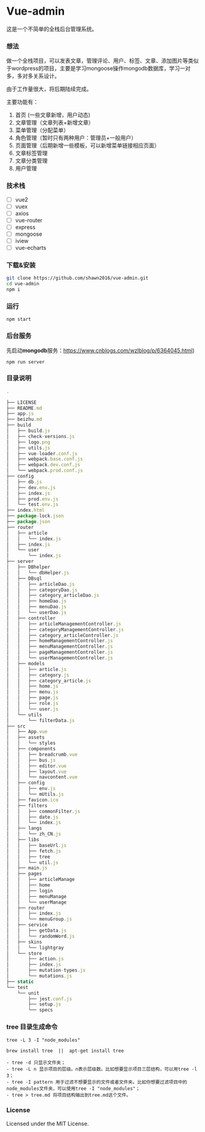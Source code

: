 # Vue-admin

这是一个不简单的全栈后台管理系统。

### 想法

做一个全栈项目，可以发表文章，管理评论、用户、标签、文章、添加图片等类似于wordpress的项目，主要是学习mongoose操作mongodb数据库，学习一对多，多对多关系设计。

由于工作量很大，将后期陆续完成。

主要功能有：

1. 首页 (一些文章新增，用户动态)
2. 文章管理（文章列表+新增文章）
3. 菜单管理（分配菜单）
4. 角色管理（暂时只有两种用户：管理员+一般用户）
5. 页面管理（后期新增一些模板，可以新增菜单链接相应页面）
6. 文章标签管理
7. 文章分类管理
8. 用户管理

### 技术栈

- [ ] vue2
- [ ] vuex
- [ ] axios
- [ ] vue-router
- [ ] express
- [ ] mongoose
- [ ] iview
- [ ] vue-echarts

### 下载&安装

``` bash
git clone https://github.com/shawn2016/vue-admin.git
cd vue-admin
npm i
```

### 运行

```
npm start
```

### 后台服务

先启动**mongodb**服务：https://www.cnblogs.com/wzlblog/p/6364045.html)

```
npm run server
```

### 目录说明

```js
.

├── LICENSE
├── README.md
├── app.js
├── beizhu.md
├── build
│   ├── build.js
│   ├── check-versions.js
│   ├── logo.png
│   ├── utils.js
│   ├── vue-loader.conf.js
│   ├── webpack.base.conf.js
│   ├── webpack.dev.conf.js
│   └── webpack.prod.conf.js
├── config
│   ├── db.js
│   ├── dev.env.js
│   ├── index.js
│   ├── prod.env.js
│   └── test.env.js
├── index.html
├── package-lock.json
├── package.json
├── router
│   ├── article
│   │   └── index.js
│   ├── index.js
│   └── user
│       └── index.js
├── server
│   ├── DBhelper
│   │   └── dbHelper.js
│   ├── DBsql
│   │   ├── articleDao.js
│   │   ├── categoryDao.js
│   │   ├── category_articleDao.js
│   │   ├── homeDao.js
│   │   ├── menuDao.js
│   │   └── userDao.js
│   ├── controller
│   │   ├── articleManagementController.js
│   │   ├── categoryManagementController.js
│   │   ├── category_articleController.js
│   │   ├── homeManagementController.js
│   │   ├── menuManagementController.js
│   │   ├── pageManagementController.js
│   │   └── userManagementController.js
│   ├── models
│   │   ├── article.js
│   │   ├── category.js
│   │   ├── category_article.js
│   │   ├── home.js
│   │   ├── menu.js
│   │   ├── page.js
│   │   ├── role.js
│   │   └── user.js
│   └── utils
│       └── filterData.js
├── src
│   ├── App.vue
│   ├── assets
│   │   └── styles
│   ├── components
│   │   ├── breadcrumb.vue
│   │   ├── bus.js
│   │   ├── editor.vue
│   │   ├── layout.vue
│   │   └── navcontent.vue
│   ├── config
│   │   ├── env.js
│   │   └── mUtils.js
│   ├── favicon.ico
│   ├── filters
│   │   ├── commonFilter.js
│   │   ├── date.js
│   │   └── index.js
│   ├── langs
│   │   └── zh_CN.js
│   ├── libs
│   │   ├── baseUrl.js
│   │   ├── fetch.js
│   │   ├── tree
│   │   └── util.js
│   ├── main.js
│   ├── pages
│   │   ├── articleManage
│   │   ├── home
│   │   ├── login
│   │   ├── menuManage
│   │   └── userManage
│   ├── router
│   │   ├── index.js
│   │   └── menuGroup.js
│   ├── service
│   │   ├── getData.js
│   │   └── randomWord.js
│   ├── skins
│   │   └── lightgray
│   └── store
│       ├── action.js
│       ├── index.js
│       ├── mutation-types.js
│       └── mutations.js
├── static
└── test
    └── unit
        ├── jest.conf.js
        ├── setup.js
        └── specs

```

### tree 目录生成命令

```
tree -L 3 -I "node_modules"

brew install tree  ||  apt-get install tree

- tree -d 只显示文件夹；
- tree -L n 显示项目的层级。n表示层级数。比如想要显示项目三层结构，可以用tree -l 3；
- tree -I pattern 用于过滤不想要显示的文件或者文件夹。比如你想要过滤项目中的node_modules文件夹，可以使用tree -I "node_modules"；
- tree > tree.md 将项目结构输出到tree.md这个文件。

```

### License

Licensed under the MIT License.
